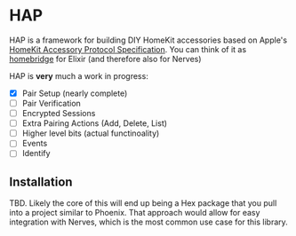 # HAP

HAP is a framework for building DIY HomeKit accessories based on Apple's [HomeKit Accessory Protocol Specification](https://developer.apple.com/homekit/). 
You can think of it as [homebridge](https://www.github.com/nfarina/homebridge) for Elixir (and therefore also for
Nerves)

HAP is **very** much a work in progress:

* [x] Pair Setup (nearly complete)
* [ ] Pair Verification
* [ ] Encrypted Sessions
* [ ] Extra Pairing Actions (Add, Delete, List)
* [ ] Higher level bits (actual functinoality)
* [ ] Events
* [ ] Identify

## Installation

TBD. Likely the core of this will end up being a Hex package that you pull into
a project similar to Phoenix. That approach would allow for easy integration with
Nerves, which is the most common use case for this library.
